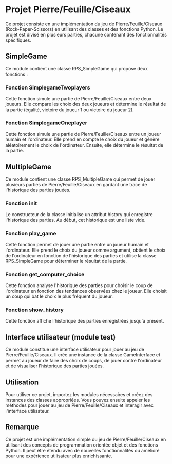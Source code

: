 # Projet Pierre/Feuille/Ciseaux

Ce projet consiste en une implémentation du jeu de Pierre/Feuille/Ciseaux (Rock-Paper-Scissors) en utilisant des classes et des fonctions Python. Le projet est divisé en plusieurs parties, chacune contenant des fonctionnalités spécifiques.

## SimpleGame

Ce module contient une classe RPS_SimpleGame qui propose deux fonctions :

### Fonction SimplegameTwoplayers

Cette fonction simule une partie de Pierre/Feuille/Ciseaux entre deux joueurs. Elle compare les choix des deux joueurs et détermine le résultat de la partie (égalité, victoire du joueur 1 ou victoire du joueur 2).

### Fonction SimplegameOneplayer

Cette fonction simule une partie de Pierre/Feuille/Ciseaux entre un joueur humain et l'ordinateur. Elle prend en compte le choix du joueur et génère aléatoirement le choix de l'ordinateur. Ensuite, elle détermine le résultat de la partie.

## MultipleGame

Ce module contient une classe RPS_MultipleGame qui permet de jouer plusieurs parties de Pierre/Feuille/Ciseaux en gardant une trace de l'historique des parties jouées.

### Fonction __init__

Le constructeur de la classe initialise un attribut history qui enregistre l'historique des parties. Au début, cet historique est une liste vide.

### Fonction play_game

Cette fonction permet de jouer une partie entre un joueur humain et l'ordinateur. Elle prend le choix du joueur comme argument, obtient le choix de l'ordinateur en fonction de l'historique des parties et utilise la classe RPS_SimpleGame pour déterminer le résultat de la partie.

### Fonction get_computer_choice

Cette fonction analyse l'historique des parties pour choisir le coup de l'ordinateur en fonction des tendances observées chez le joueur. Elle choisit un coup qui bat le choix le plus fréquent du joueur.

### Fonction show_history

Cette fonction affiche l'historique des parties enregistrées jusqu'à présent.

## Interface utilisateur (module test)

Ce module constitue une interface utilisateur pour jouer au jeu de Pierre/Feuille/Ciseaux. Il crée une instance de la classe GameInterface et permet au joueur de faire des choix de coups, de jouer contre l'ordinateur et de visualiser l'historique des parties jouées.

## Utilisation

Pour utiliser ce projet, importez les modules nécessaires et créez des instances des classes appropriées. Vous pouvez ensuite appeler les méthodes pour jouer au jeu de Pierre/Feuille/Ciseaux et interagir avec l'interface utilisateur.

## Remarque

Ce projet est une implémentation simple du jeu de Pierre/Feuille/Ciseaux en utilisant des concepts de programmation orientée objet et des fonctions Python. Il peut être étendu avec de nouvelles fonctionnalités ou amélioré pour une expérience utilisateur plus enrichissante.
